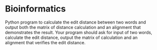 # Bioinformatics
Python program to calculate the edit distance between two words and output both the matrix of distance calculation and an alignment that demonstrates the result. Your program should ask for input of two words, calculate the edit distance, output the matrix of calculation and an alignment that verifies the edit distance.

